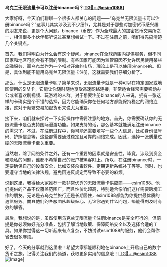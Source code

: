 **乌克兰无限流量卡可以注册binance吗？[[TG💪+ @esim1088](https://t.me/s/esim1088)]**

大家好呀，今天咱们聊聊一个很多人都关心的问题——“乌克兰无限流量卡可以注册binance吗？”这事儿其实涉及到不少细节，尤其是对于那些对加密货币感兴趣的朋友来说，更是个大问题。binance（币安）作为全球最大的加密货币交易所之一，相信很多小伙伴都听说过甚至想尝试一下。不过在注册之前，咱们得先搞清楚几个关键点。

首先，我们得明白为什么会有这个疑问。binance在全球范围内提供服务，但不同国家和地区可能会有不同的限制。有些国家可能因为监管原因不允许居民使用某些金融服务，而乌克兰作为一个相对开放的市场，理论上是可以使用binance的。但是，具体到能不能用乌克兰无限流量卡注册，这就需要我们仔细分析了。

那么，什么是无限流量卡呢？简单来说，无限流量卡就是一种可以在特定国家或地区使用的SIM卡，它能让你随时随地享受高速网络连接，非常适合经常需要移动办公或者喜欢刷视频、玩游戏的人群。对于想要注册binance的人来说，拥有一张这样的卡确实是个不错的选择，因为它能确保你在任何地方都能保持稳定的网络连接，这对于频繁交易加密货币来说尤为重要。

接下来，咱们就来探讨一下实际操作中需要注意的地方。首先，你需要确认你的无限流量卡是否支持国际漫游功能。如果支持的话，那么基本就能满足注册binance的需求了。不过，在注册过程中，你可能还需要填写一些个人信息，比如身份证号码、护照信息等，这些都需要通过稳定且可靠的网络完成。因此，选择一张质量过硬的无限流量卡至关重要。

当然啦，除了网络条件之外，还有一个重要的因素就是安全性。毕竟，涉及到资金和隐私的问题，谁都不希望自己的账户被黑客盯上。所以，在注册binance时，一定要确保自己的设备安全，比如安装杀毒软件、定期更新系统补丁等等。同时，也要遵守当地的法律法规，避免因违反规定而导致不必要的麻烦。

说到这里，我得给大家推荐一款非常优秀的无限流量卡供应商——esim1088。他们提供的产品不仅覆盖范围广，而且性价比超高，特别适合像咱们这样需要跨境工作的朋友。无论是去乌克兰旅行还是长期居住，esim1088都能为你提供最优质的通信服务。而且他们的客服团队超级贴心，无论你遇到什么问题，都能得到及时有效的解答。

最后，我想说的是，虽然使用乌克兰无限流量卡注册binance是完全可行的，但前提是你必须做好充分准备，包括了解当地政策、保障网络安全以及选择合适的工具。如果你觉得这一切听起来有点复杂，不妨试试esim1088的服务，他们会帮你省去很多麻烦。

好了，今天的分享就到这里啦！希望大家都能顺利地在binance上开启自己的数字货币之旅。记得关注我们的频道，获取更多实用的信息哦！[[TG💪+ @esim1088](https://t.me/s/esim1088) ![Image](https://i.postimg.cc/4NQfJmqS/Snipaste-2025-05-13-00-14-12.png)]